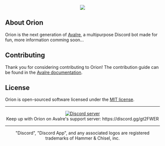 <p align="center">
    <img src="https://avairebot.com/assets/img/orion-banner.png">
</p>

## About Orion

Orion is the next generation of [AvaIre](https://github.com/avaire/avaire), a multipurpose Discord bot made for fun, more information comming soon...

## Contributing

Thank you for considering contributing to Orion! The contribution guide can be found in the [AvaIre documentation](https://avairebot.com/docs/contributions).

## License

Orion is open-sourced software licensed under the [MIT license](http://opensource.org/licenses/MIT).

---

<p align="center">
  <a href="https://discord.gg/gt2FWER"><img src="https://discordapp.com/api/guilds/284083636368834561/widget.png?style=banner2" alt="Discord server"></a>
  <br>Keep up with Orion on AvaIre's support server: https://discord.gg/gt2FWER
</p>

---

<p align="center">
    "Discord", "Discord App", and any associated logos are registered trademarks of Hammer & Chisel, inc.
</p>

